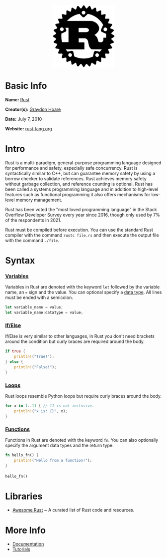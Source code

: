 <p align="center"><img width="200" height="200" src="https://github.com/jgphilpott/babel/blob/main/Rust/logo.png"></p>

# Basic Info

**Name:** [Rust](https://en.wikipedia.org/wiki/Rust_(programming_language))

**Creator(s):** [Graydon Hoare](https://github.com/graydon)

**Date:** July 7, 2010

**Website:** [rust-lang.org](https://www.rust-lang.org)

# Intro

Rust is a multi-paradigm, general-purpose programming language designed for performance and safety, especially safe concurrency. Rust is syntactically similar to C++, but can guarantee memory safety by using a borrow checker to validate references. Rust achieves memory safety without garbage collection, and reference counting is optional. Rust has been called a systems programming language and in addition to high-level features such as functional programming it also offers mechanisms for low-level memory management.

Rust has been voted the "most loved programming language" in the Stack Overflow Developer Survey every year since 2016, though only used by 7% of the respondents in 2021.

Rust must be compiled before execution. You can use the standard Rust compiler with the command `rustc file.rs` and then execute the output file with the command `./file`.

# Syntax

### [Variables](https://www.tutorialspoint.com/rust/rust_variables.htm)

Variables in Rust are denoted with the keyword `let` followed by the variable name, an `=` sign and the value. You can optional specify a [data type](https://www.tutorialspoint.com/rust/rust_data_types.htm). All lines must be ended with a semicolon.

```rs
let variable_name = value;
let variable_name:dataType = value;
```

### [If/Else](https://www.tutorialspoint.com/rust/rust_decision_making.htm)

If/Else is very similar to other languages, in Rust you don't need brackets around the condition but curly braces are required around the body.

```rs
if true {
    println!("True!");
} else {
    println!("False!");
}
```

### [Loops](https://www.tutorialspoint.com/rust/rust_loop.htm)

Rust loops resemble Python loops but require curly braces around the body.

```rs
for x in 1..11 { // 11 is not inclusive.
    println!("x is: {}", x);
}
```

### [Functions](https://www.tutorialspoint.com/rust/rust_functions.htm)

Functions in Rust are denoted with the keyword `fn`. You can also optionally specify the argument data types and the return type.

```rs
fn hello_fn() {
    println!("Hello from a function!");
}

hello_fn()
```

# Libraries

 - [Awesome Rust](https://github.com/rust-unofficial/awesome-rust) ~ A curated list of Rust code and resources.

# More Info

 - [Documentation](https://www.rust-lang.org/learn)
 - [Tutorials](https://www.tutorialspoint.com/rust/index.htm)
